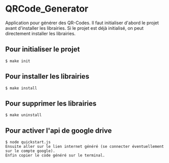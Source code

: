 # QRCode_Generator
Application pour générer des QR-Codes. Il faut initialiser d'abord le projet avant d'installer les librairies.
Si le projet est déjà initialisé, on peut directement installer les librairies.

## Pour initialiser le projet
    $ make init

## Pour installer les librairies
    $ make install

## Pour supprimer les librairies
    $ make uninstall

## Pour activer l'api de google drive
    $ node quickstart.js
    Ensuite aller sur le lien internet généré (se connecter éventuellement sur le compte google).
    Enfin copier le code généré sur le terminal.
